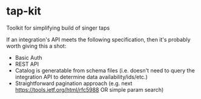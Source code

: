 # tap-kit
Toolkit for simplifying build of singer taps

If an integration's API meets the following specification, then it's probably worth giving this a shot:

- Basic Auth
- REST API
- Catalog is generatable from schema files (i.e. doesn't need to query the integration API to determine data availability/ids/etc.)
- Straightforward pagination approach (e.g. next https://tools.ietf.org/html/rfc5988 OR simple param search)
